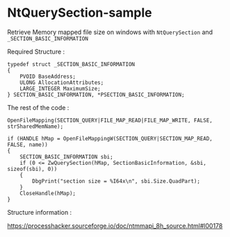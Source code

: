 # NtQuerySection-sample
Retrieve Memory mapped file size on windows with `NtQuerySection` and `_SECTION_BASIC_INFORMATION`

Required Structure :

```
typedef struct _SECTION_BASIC_INFORMATION
{
    PVOID BaseAddress;
    ULONG AllocationAttributes;
    LARGE_INTEGER MaximumSize;
} SECTION_BASIC_INFORMATION, *PSECTION_BASIC_INFORMATION;
```


The rest of the code :

` OpenFileMapping(SECTION_QUERY|FILE_MAP_READ|FILE_MAP_WRITE, FALSE, strSharedMemName); `

```
if (HANDLE hMap = OpenFileMappingW(SECTION_QUERY|SECTION_MAP_READ, FALSE, name))
{
    SECTION_BASIC_INFORMATION sbi;
    if (0 <= ZwQuerySection(hMap, SectionBasicInformation, &sbi, sizeof(sbi), 0))
    {
        DbgPrint("section size = %I64x\n", sbi.Size.QuadPart);
    }
    CloseHandle(hMap);
}
```

Structure information :

https://processhacker.sourceforge.io/doc/ntmmapi_8h_source.html#l00178
